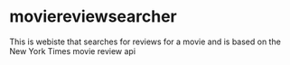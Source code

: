 # moviereviewsearcher
This is webiste that searches for reviews for a movie and is based on the New York Times movie review api
